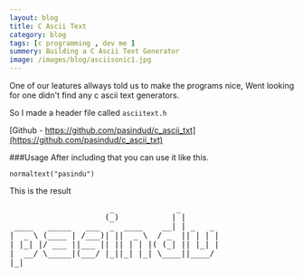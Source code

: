 ```yaml
---
layout: blog
title: C Ascii Text
category: blog
tags: [c programming , dev me ]  
summery: Building a C Ascii Text Generator
image: /images/blog/asciisonic1.jpg
---
```


One of our leatures allways told us to make the programs nice, Went looking for one didn't
find any c ascii text generators.

So I made a header file called ```asciitext.h```


[Github - https://github.com/pasindud/c_ascii_txt](https://github.com/pasindud/c_ascii_txt)



###Usage
After including that you can use it like this.

```normaltext("pasindu")```

This is the result

<pre>
                     _             _        
                    (_)           | |       
 ____   _____   ___  _  ____    __| | _   _ 
|  _ \ (____ | /___)| ||  _ \  / _  || | | |
| |_| |/ ___ ||___ || || | | |( (_| || |_| |
|  __/ \_____|(___/ |_||_| |_| \____||____/ 
|_|                                         


